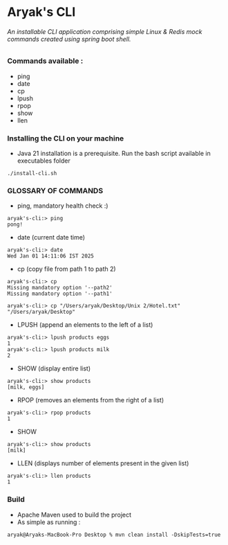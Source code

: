 # Aryak's CLI

###### An installable CLI application comprising simple Linux & Redis mock commands created using spring boot shell.

### Commands available :
- ping
- date
- cp
- lpush
- rpop
- show
- llen

### Installing the CLI on your machine

- Java 21 installation is a prerequisite. Run the bash script available in executables folder
```console
./install-cli.sh
```
### GLOSSARY OF COMMANDS

- ping, mandatory health check :)
```console
aryak's-cli:> ping
pong!
```

- date (current date time)
```console
aryak's-cli:> date
Wed Jan 01 14:11:06 IST 2025
```

- cp (copy file from path 1 to path 2)
```console
aryak's-cli:> cp 
Missing mandatory option '--path2'
Missing mandatory option '--path1'
```
```console
aryak's-cli:> cp "/Users/aryak/Desktop/Unix 2/Hotel.txt" "/Users/aryak/Desktop"
```

- LPUSH (append an elements to the left of a list)
```console
aryak's-cli:> lpush products eggs
1
aryak's-cli:> lpush products milk
2
```

- SHOW (display entire list)
```console
aryak's-cli:> show products
[milk, eggs]
```

- RPOP (removes an elements from the right of a list)
```console
aryak's-cli:> rpop products
1
```

- SHOW
```console
aryak's-cli:> show products
[milk]
```
- LLEN (displays number of elements present in the given list)
```console
aryak's-cli:> llen products
1
```

### Build
- Apache Maven used to build the project
- As simple as running :
```console
aryak@Aryaks-MacBook-Pro Desktop % mvn clean install -DskipTests=true
```
